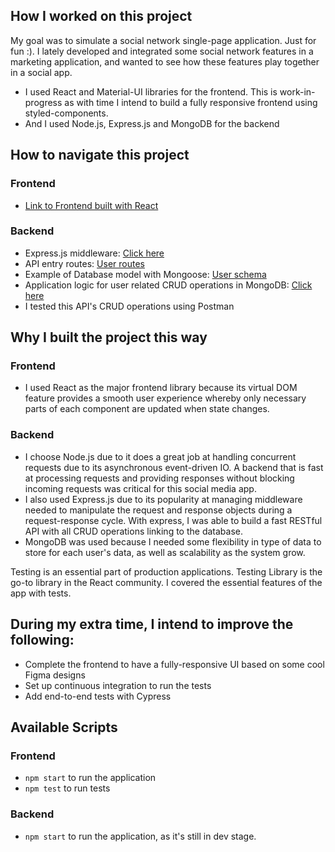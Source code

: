 ## How I worked on this project

My goal was to simulate a social network single-page application. Just for fun :). I lately developed and integrated some social network features in a marketing application, and wanted to see how these features play together in a social app.

- I used React and Material-UI libraries for the frontend. This is work-in-progress as with time I intend to build a fully responsive frontend using styled-components.
- And I used Node.js, Express.js and MongoDB for the backend

## How to navigate this project

### Frontend

- [Link to Frontend built with React](https://github.com/Lambertyubin/social_media_frontend)

### Backend

- Express.js middleware: [Click here](https://github.com/Lambertyubin/social_media_backend/blob/main/express.js#L29)
- API entry routes: [User routes](https://github.com/Lambertyubin/social_media_backend/blob/main/routes/user.routes.js#L11)
- Example of Database model with Mongoose: [User schema](https://github.com/Lambertyubin/social_media_backend/blob/main/routes/user.routes.js#L11)
- Application logic for user related CRUD operations in MongoDB: [Click here](https://github.com/Lambertyubin/social_media_backend/blob/main/controllers/user.controller.js#L8)
- I tested this API's CRUD operations using Postman

## Why I built the project this way

### Frontend

- I used React as the major frontend library because its virtual DOM feature provides a smooth user experience whereby only necessary parts of each component are updated when state changes.

### Backend

- I choose Node.js due to it does a great job at handling concurrent requests due to its asynchronous event-driven IO. A backend that is fast at processing requests and providing responses without blocking incoming requests was critical for this social media app.
- I also used Express.js due to its popularity at managing middleware needed to manipulate the request and response objects during a request-response cycle. With express, I was able to build a fast RESTful API with all CRUD operations linking to the database.
- MongoDB was used because I needed some flexibility in type of data to store for each user's data, as well as scalability as the system grow.

Testing is an essential part of production applications. Testing Library is the go-to library in the React community. I covered the essential features of the app with tests.

## During my extra time, I intend to improve the following:

- Complete the frontend to have a fully-responsive UI based on some cool Figma designs
- Set up continuous integration to run the tests
- Add end-to-end tests with Cypress

## Available Scripts

### Frontend

- `npm start` to run the application
- `npm test` to run tests

### Backend

- `npm start` to run the application, as it's still in dev stage.
